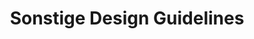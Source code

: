 ---
title: Sonstige Design Guidelines
permalink: /misc-guidelines/
classes: wide
search: true
sidebar:
  nav: "sidebar"
rule_category: misc
layout: rule-category
---